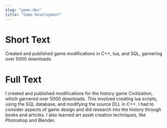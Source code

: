 ```yaml
---
slug: "game-dev"
title: "Game Development"
---
```


# Short Text

Created and published game modifications in  C++, lua, and SQL, garnering over 5000 downloads.

# Full Text

I created and published modifications for the history game Civilization, which garnered over 5000 downloads. This involved creating lua scripts, using the  SQL database, and modifying the source DLL in C++. I had to consider aspects of game design and did research into the history through books and articles. I also learned art asset creation techniques, like Photoshop and Blender.